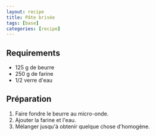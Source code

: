 ```yaml
---
layout: recipe
title: Pâte brisée
tags: [base]
categories: [recipe]
---
```


## Requirements

-   125 g de beurre
-   250 g de farine
-   1/2 verre d'eau

## Préparation

1.  Faire fondre le beurre au micro-onde.
1.  Ajouter la farine et l'eau.
1.  Mélanger jusqu'à obtenir quelque chose d'homogène.
